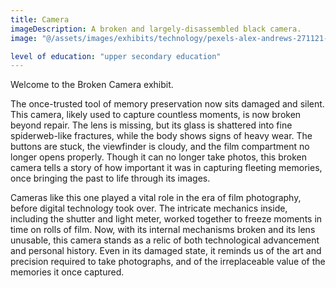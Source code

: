 ```yaml
---
title: Camera
imageDescription: A broken and largely-disassembled black camera.
image: "@/assets/images/exhibits/technology/pexels-alex-andrews-271121-821642.jpg"

level of education: "upper secondary education"
---
```


Welcome to the Broken Camera exhibit.

The once-trusted tool of memory preservation now sits damaged and silent. This camera, likely used to capture countless moments, is now broken beyond repair. The lens is missing, but its glass is shattered into fine spiderweb-like fractures, while the body shows signs of heavy wear. The buttons are stuck, the viewfinder is cloudy, and the film compartment no longer opens properly. Though it can no longer take photos, this broken camera tells a story of how important it was in capturing fleeting memories, once bringing the past to life through its images.

Cameras like this one played a vital role in the era of film photography, before digital technology took over. The intricate mechanics inside, including the shutter and light meter, worked together to freeze moments in time on rolls of film. Now, with its internal mechanisms broken and its lens unusable, this camera stands as a relic of both technological advancement and personal history. Even in its damaged state, it reminds us of the art and precision required to take photographs, and of the irreplaceable value of the memories it once captured.
